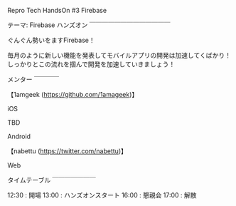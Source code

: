 Repro Tech HandsOn #3 Firebase

テーマ: Firebase ハンズオン
￣￣￣￣￣￣￣￣￣￣￣￣￣

ぐんぐん勢いをますFirebase！

毎月のように新しい機能を発表してモバイルアプリの開発は加速してくばかり！
しっかりとこの流れを掴んで開発を加速していきましょう！

メンター
￣￣￣￣

【1amgeek (https://github.com/1amageek)】

iOS

TBD

Android

【nabettu (https://twitter.com/nabettu)】

Web


タイムテーブル
￣￣￣￣￣￣￣

12:30 : 開場
13:00 : ハンズオンスタート
16:00 : 懇親会
17:00 : 解散
